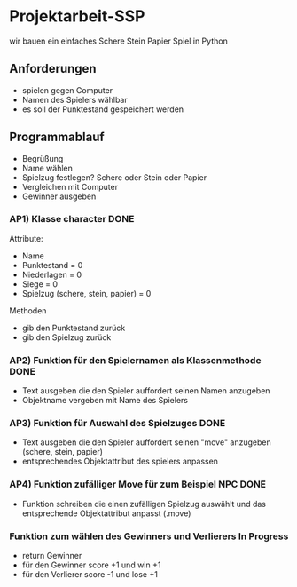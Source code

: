 # Projektarbeit-SSP
wir bauen ein einfaches Schere Stein Papier Spiel in Python

## Anforderungen


- spielen gegen Computer
- Namen des Spielers wählbar
- es soll der Punktestand gespeichert werden

## Programmablauf

- Begrüßung
- Name wählen
- Spielzug festlegen? Schere oder Stein oder Papier
- Vergleichen mit Computer 
- Gewinner ausgeben




### AP1) Klasse character **DONE**

Attribute:

- Name
- Punktestand = 0
- Niederlagen = 0
- Siege = 0
- Spielzug (schere, stein, papier) = 0

Methoden
- gib den Punktestand zurück
- gib den Spielzug zurück



### AP2) Funktion für den Spielernamen als Klassenmethode **DONE**

- Text ausgeben die den Spieler auffordert seinen Namen anzugeben
- Objektname vergeben mit Name des Spielers


### AP3) Funktion für Auswahl des Spielzuges **DONE**

- Text ausgeben die den Spieler auffordert seinen "move" anzugeben (schere, stein, papier)
- entsprechendes Objektattribut des spielers anpassen


### AP4) Funktion zufälliger Move für zum Beispiel NPC **DONE**  

- Funktion schreiben die einen zufälligen Spielzug auswählt und das entsprechende Objektattribut anpasst (.move)


### Funktion zum wählen des Gewinners und Verlierers **In Progress**

- return Gewinner
- für den Gewinner score +1 und win +1
- für den Verlierer score -1 und lose +1

